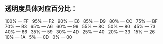 ## 透明度具体对应百分比：
100% — FF  
95% — F2  
90% — E6  
85% — D9  
80% — CC  
75% — BF  
70% — B3  
65% — A6  
60% — 99  
55% — 8C  
50% — 80  
45% — 73  
40% — 66  
35% — 59  
30% — 4D  
25% — 40  
20% — 33  
15% — 26  
10% — 1A  
5% — 0D  
0% — 00